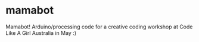 # mamabot
 Mamabot! Arduino/processing code for a creative coding workshop at Code Like A Girl Australia in May :)

